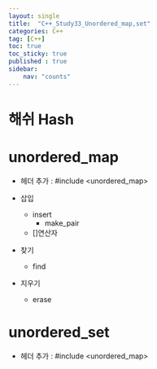 ```yaml
---
layout: single
title:  "C++_Study33_Unordered_map,set"
categories: C++
tag: [C++]
toc: true
toc_sticky: true
published : true
sidebar:
    nav: "counts"  
---
```


# 해쉬 Hash

# unordered_map

* 헤더 추가 : #include <unordered_map>

* 삽입
    * insert
        * make_pair
    * []연산자
* 찾기
    * find
* 지우기
    * erase

# unordered_set    

* 헤더 추가 : #include <unordered_map>